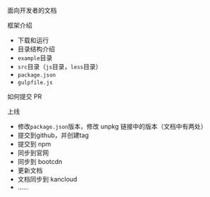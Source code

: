 面向开发者的文档


框架介绍

- 下载和运行
- 目录结构介绍
- `example`目录
- `src`目录（`js`目录，`less`目录）
- `package.json`
- `gulpfile.js`

如何提交 PR



上线

- 修改`package.json`版本，修改 unpkg 链接中的版本（文档中有两处）
- 提交到github，并创建tag
- 提交到 npm
- 同步到官网
- 同步到 bootcdn
- 更新文档
- 文档同步到 kancloud
- ……

